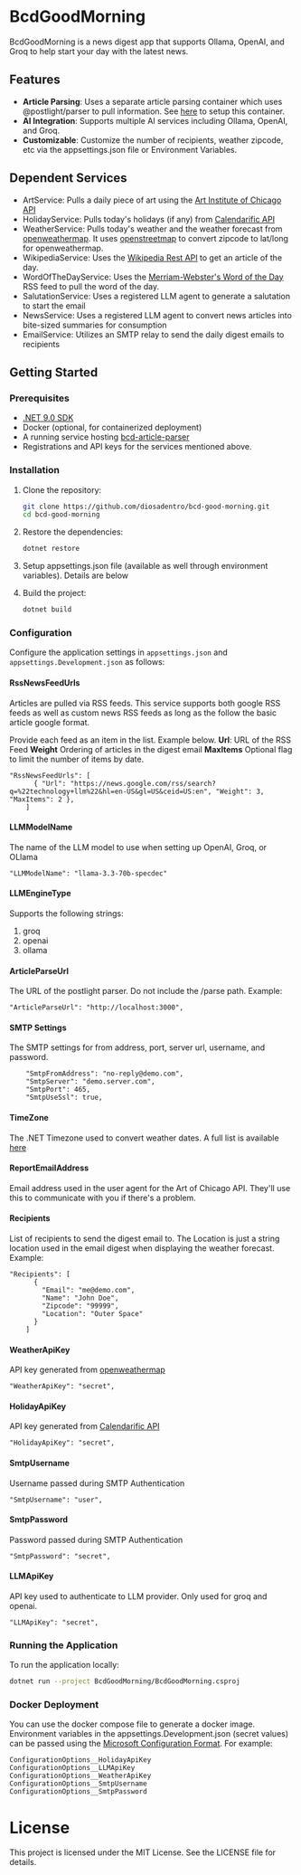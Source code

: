 # BcdGoodMorning

BcdGoodMorning is a news digest app that supports Ollama, OpenAI, and Groq to help start your day with the latest news.

## Features

- **Article Parsing**: Uses a separate article parsing container which uses @postlight/parser to pull information. See [here](https://github.com/diosadentro/bcd-article-parser/tree/main) to setup this container.
- **AI Integration**: Supports multiple AI services including Ollama, OpenAI, and Groq.
- **Customizable**: Customize the number of recipients, weather zipcode, etc via the appsettings.json file or Environment Variables.

## Dependent Services
- ArtService: Pulls a daily piece of art using the [Art Institute of Chicago API](https://api.artic.edu/docs/)
- HolidayService: Pulls today's holidays (if any) from [Calendarific API](https://calendarific.com/)
- WeatherService: Pulls today's weather and the weather forecast from [openweathermap](https://openweathermap.org/). It uses [openstreetmap](https://www.openstreetmap.org/) to convert zipcode to lat/long for openweathermap.
- WikipediaService: Uses the [Wikipedia Rest API](https://en.wikipedia.org/api/rest_v1/) to get an article of the day.
- WordOfTheDayService: Uses the [Merriam-Webster's Word of the Day](https://www.merriam-webster.com/wotd/feed/rss2) RSS feed to pull the word of the day.
- SalutationService: Uses a registered LLM agent to generate a salutation to start the email
- NewsService: Uses a registered LLM agent to convert news articles into bite-sized summaries for consumption
- EmailService: Utilizes an SMTP relay to send the daily digest emails to recipients

## Getting Started

### Prerequisites

- [.NET 9.0 SDK](https://dotnet.microsoft.com/download/dotnet/9.0)
- Docker (optional, for containerized deployment)
- A running service hosting [bcd-article-parser](https://github.com/diosadentro/bcd-article-parser/tree/main)
- Registrations and API keys for the services mentioned above.

### Installation

1. Clone the repository:
    ```sh
    git clone https://github.com/diosadentro/bcd-good-morning.git
    cd bcd-good-morning
    ```

2. Restore the dependencies:
    ```sh
    dotnet restore
    ```

3. Setup appsettings.json file (available as well through environment variables). Details are below

4. Build the project:
    ```sh
    dotnet build
    ```

### Configuration

Configure the application settings in `appsettings.json` and `appsettings.Development.json` as follows:

#### RssNewsFeedUrls
Articles are pulled via RSS feeds. This service supports both google RSS feeds as well as custom news RSS feeds as long as the follow the basic article google format.

Provide each feed as an item in the list. Example below.
**Url**: URL of the RSS Feed
**Weight** Ordering of articles in the digest email
**MaxItems** Optional flag to limit the number of items by date.

```
"RssNewsFeedUrls": [
      { "Url": "https://news.google.com/rss/search?q=%22technology+llm%22&hl=en-US&gl=US&ceid=US:en", "Weight": 3, "MaxItems": 2 },
    ]
```

#### LLMModelName
The name of the LLM model to use when setting up OpenAI, Groq, or OLlama

```
"LLMModelName": "llama-3.3-70b-specdec"
```

#### LLMEngineType
Supports the following strings:
1. groq
2. openai
3. ollama

#### ArticleParseUrl
The URL of the postlight parser. Do not include the /parse path. Example:
```
"ArticleParseUrl": "http://localhost:3000",
```

#### SMTP Settings
The SMTP settings for from address, port, server url, username, and password.
```
    "SmtpFromAddress": "no-reply@demo.com",
    "SmtpServer": "demo.server.com",
    "SmtpPort": 465,
    "SmtpUseSsl": true,
```

#### TimeZone
The .NET Timezone used to convert weather dates. A full list is available [here](https://stackoverflow.com/questions/14149346/what-value-should-i-pass-into-timezoneinfo-findsystemtimezonebyidstring)

#### ReportEmailAddress
Email address used in the user agent for the Art of Chicago API. They'll use this to communicate with you if there's a problem.

#### Recipients
List of recipients to send the digest email to. The Location is just a string location used in the email digest when displaying the weather forecast. Example:

```
"Recipients": [
      {
        "Email": "me@demo.com",
        "Name": "John Doe",
        "Zipcode": "99999",
        "Location": "Outer Space"
      }
    ]
```

#### WeatherApiKey
API key generated from [openweathermap](https://openweathermap.org/)

```
"WeatherApiKey": "secret",
```

#### HolidayApiKey
API key generated from [Calendarific API](https://calendarific.com/)

```
"HolidayApiKey": "secret",
``` 

#### SmtpUsername
Username passed during SMTP Authentication

```
"SmtpUsername": "user",
``` 

#### SmtpPassword
Password passed during SMTP Authentication

```
"SmtpPassword": "secret",
``` 

#### LLMApiKey
API key used to authenticate to LLM provider. Only used for groq and openai.

```
"LLMApiKey": "secret",
``` 

### Running the Application

To run the application locally:
```sh
dotnet run --project BcdGoodMorning/BcdGoodMorning.csproj
```

### Docker Deployment
You can use the docker compose file to generate a docker image.
Environment variables in the appsettings.Development.json (secret values) can be passed using the [Microsoft Configuration Format](https://learn.microsoft.com/en-us/aspnet/core/fundamentals/configuration/?view=aspnetcore-9.0#non-prefixed-environment-variables). For example:

```
ConfigurationOptions__HolidayApiKey
ConfigurationOptions__LLMApiKey
ConfigurationOptions__WeatherApiKey
ConfigurationOptions__SmtpUsername
ConfigurationOptions__SmtpPassword
```


# License
This project is licensed under the MIT License. See the LICENSE file for details.